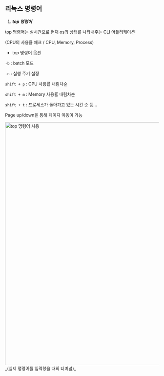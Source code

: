 ## 리눅스 명령어

1) ___top 명령어___

top 명령어는 실시간으로 현재 os의 상태를 나타내주는 CLI 어플리케이션

(CPU의 사용율 체크 / CPU, Memory, Process)

* top 명령어 옵션

`-b` : batch 모드

`-n` : 실행 주기 설정

`shift + p` : CPU 사용률 내림차순

`shift + m` : Memory 사용률 내림차순

`shift + t` : 프로세스가 돌아가고 있는 시간 순  등...

Page up/down을 통해 페이지 이동이 가능

<img width="795" alt="top 명령어 사용" src="https://user-images.githubusercontent.com/103065628/172044049-5993e9d3-a8c0-42b4-97e0-a1a9d10c06e4.png">
_(실제 명령어를 입력했을 때의 터미널)_
